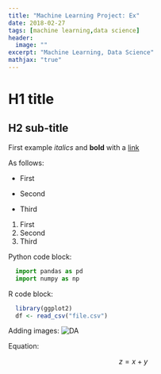 ```yaml
---
title: "Machine Learning Project: Ex"
date: 2018-02-27
tags: [machine learning,data science]
header:
  image: ""
excerpt: "Machine Learning, Data Science"
mathjax: "true"
---
```


# H1 title

## H2 sub-title

First example *italics* and **bold** with a [link]()

As follows:

* First
+ Second
- Third

1. First
2. Second
3. Third

Python code block:
```python
  import pandas as pd
  import numpy as np
```

R code block:
```r
  library(ggplot2)
  df <- read_csv("file.csv")
```

Adding images:
<img src="{{ site.url }}{{ site.baseurl }}/images/hml.jpg" alt="DA">

Equation:

$$z=x+y$$
